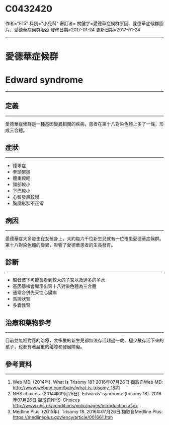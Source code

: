 # C0432420
作者="E15"
科別="小兒科"
審訂者=
關鍵字=愛德華症候群原因、愛德華症候群圖片、愛德華症候群治療
發佈日期=2017-01-24
更新日期=2017-01-24

----------
# 愛德華症候群
# Edward syndrome
----------
## 定義
----------

愛德華症候群是一種基因變異相關的疾病，患者在第十八對染色體上多了一條，形成三合體。

## 症狀
----------
- 隱睪症
- 拳頭緊握
- 體重較輕
- 頭部較小
- 下巴較小
- 心智發展較慢
- 胸廓形狀不正常
## 病因
----------

愛德華症大多發生在女孩身上，大約每六千位新生兒就有一位罹患愛德華症候群。第十八對染色體的變異，影響了愛德華患者的生長發育。

## 診斷
----------
- 超音波下可能會看到較大的子宮以及過多的羊水
- 基因篩檢會顯示出第十八對染色體為三合體
- 通常合併先天性心臟病
- 馬蹄狀腎
- 多囊性腎
## 治療和藥物參考
----------

目前並無相對應的治療，大多數的新生兒都無法存活超過一歲，極少數存活下來的孩子，也都有著嚴重的殘障和發展障礙。

## 參考資料
----------
1. Web MD. (2014年). What Is Trisomy 18? 2016年07月26日 擷取自Web MD: http://www.webmd.com/baby/what-is-trisomy-18#1
2. NHS choices. (2014年09月25日). Edwards' syndrome (trisomy 18). 2016年07月26日 擷取自NHS: Choices http://www.nhs.uk/conditions/polio/pages/introduction.aspx
3. Medline Plus. (2015年). Trisomy 18. 2016年07月26日 擷取自Medline Plus: https://medlineplus.gov/ency/article/001661.htm

